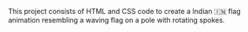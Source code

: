 This project consists of HTML and CSS code to create a Indian 🇮🇳 flag animation resembling a waving flag on a pole with rotating spokes.
